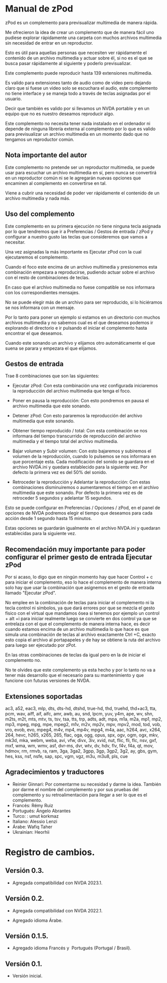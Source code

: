 # Manual de zPod

zPod es un complemento para previsualizar multimedia de manera rápida.

Me ofrecieron la idea de crear un complemento que de manera fácil uno pudiese explorar rápidamente una carpeta con muchos archivos multimedia sin necesidad de entrar en un reproductor.

Esto es útil para aquellas personas que necesiten ver rápidamente el contenido de un archivo multimedia y actuar sobre él, si no es el que se busca pasar rápidamente al siguiente y poderlo previsualizar.

Este complemento puede reproducir hasta 139 extensiones multimedia.

Es valido para extensiones tanto de audio como de video pero dejando claro que si fuese un video solo se escuchara el audio, este complemento no tiene interface y se maneja todo a través de teclas asignadas por el usuario.

Decir que también es valido por si llevamos un NVDA portable y en un equipo que no es nuestro deseamos reproducir algo.

Este complemento no necesita tener nada instalado en el ordenador ni depende de ninguna librería externa al complemento por lo que es valido para previsualizar un archivo multimedia en un momento dado que no tengamos un reproductor común.

## Nota importante del autor

Este complemento no pretende ser un reproductor multimedia, se puede usar para escuchar un archivo multimedia en sí, pero nunca se convertirá en un reproductor común ni se le agregarán nuevas opciones que encaminen al complemento en convertirse en tal.

Viene a cubrir una necesidad de poder ver rápidamente el contenido de un archivo multimedia y nada más.

## Uso del complemento

Este complemento en su primera ejecución no tiene ninguna tecla asignada por lo que tendremos que ir a Preferencias / Gestos de entrada / zPod y configurar a nuestro gusto las teclas que consideremos que vamos a necesitar.

Una vez asignadas la más importante es Ejecutar zPod con la cual ejecutaremos el complemento.

Cuando el foco este encima de un archivo multimedia y presionemos esta combinación empezara a reproducirse, pudiendo actuar sobre el archivo con el resto de combinaciones de teclas.

En caso que el archivo multimedia no fuese compatible se nos informara con los correspondientes mensajes.

No se puede elegir más de un archivo para ser reproducido, si lo hiciéramos se nos informara con un mensaje.

Por lo tanto para poner un ejemplo si estamos en un directorio con muchos archivos multimedia y no sabemos cual es el que deseamos podemos ir explorando el directorio e ir pulsando el iniciar el complemento hasta encontrar el que deseamos. 

Cuando este sonando un archivo y elijamos otro automáticamente el que suena se parara y empezara el que elijamos.

## Gestos de entrada

Trae 8 combinaciones que son las siguientes:

* Ejecutar zPod: Con esta combinación una vez configurada iniciaremos la reproducción del archivo multimedia que tenga el foco.

* Poner en pausa la reproducción: Con esto pondremos en pausa el archivo multimedia que este sonando.

* Detener zPod: Con esto pararemos la reproducción del archivo multimedia que este sonando.

* Obtener tiempo reproducido / total: Con esta combinación se nos informara del tiempo transcurrido de reproducción del archivo multimedia y el tiempo total del archivo multimedia.

* Bajar volumen y Subir volumen: Con esto bajaremos y subiremos el volumen de la reproducción, cuando lo pulsemos se nos informara en que porcentaje esta. Cada modificación del sonido se guardara en el archivo NVDA.ini y quedara establecido para la siguiente vez. Por defecto la primera vez es del 50% del sonido.

* Retroceder la reproducción y Adelantar la reproducción: Con estas combinaciones disminuiremos o aumentaremos el tiempo en el archivo multimedia que este sonando. Por defecto la primera vez es de retroceder 5 segundos y adelantar 15 segundos.

Esto se puede configurar en Preferencias / Opciones / zPod, en el panel de opciones de NVDA podremos elegir el tiempo que deseamos para cada acción desde 1 segundo hasta 15 minutos.

Estas opciones se guardarán igualmente en el archivo NVDA.ini y quedaran establecidas para la siguiente vez.

## Recomendación muy importante para poder configurar el primer gesto de entrada Ejecutar zPod

Por si acaso, lo digo que en ningún momento hay que hacer Control + c para iniciar el complemento, eso lo hace el complemento de manera interna solo hay que usar la combinación que asignemos en el gesto de entrada llamado "Ejecutar zPod".

No emplee en la combinación de teclas para iniciar el complemento ni la tecla control ni símbolos, ya que dará errores por que se mezcla el gesto físico con el virtual que mandamos ósea si tenemos por ejemplo un control + alt +i para iniciar realmente luego se convierte en dos control ya que se entrelaza con el que el complemento de manera interna hace, es decir cuando estamos encima de un archivo multimedia lo que hace es que simula una combinación de teclas al archivo exactamente Ctrl +C, exacto esto copia el archivo al portapapeles y de hay se obtiene la ruta del archivo para luego ser ejecutado por zPot.

En las otras combinaciones de teclas da igual pero en la de iniciar el complemento no.

No te olvides que este complemento ya esta hecho y por lo tanto no va a tener más desarrollo que el necesario para su mantenimiento y que funcione con futuras versiones de NVDA.

## Extensiones soportadas

ac3, a52, eac3, mlp, dts, dts-hd, dtshd, true-hd, thd, truehd, thd+ac3, tta, pcm, wav, aiff, aif, aifc, amr, awb, au, snd, lpcm, yuv, y4m, ape, wv, shn, m2ts, m2t, mts, mtv, ts, tsv, tsa, tts, trp, adts, adt, mpa, m1a, m2a, mp1, mp2, mp3, mpeg, mpg, mpe, mpeg2, m1v, m2v, mp2v, mpv, mpv2, mod, tod, vob, vro, evob, evo, mpeg4, m4v, mp4, mp4v, mpg4, m4a, aac, h264, avc, x264, 264, hevc, h265, x265, 265, flac, oga, ogg, opus, spx, ogv, ogm, ogx, mkv, mk3d, mka, webm, weba, avi, vfw, divx, 3iv, xvid, nut, flic, fli, flc, nsv, gxf, mxf, wma, wm, wmv, asf, dvr-ms, dvr, wtv, dv, hdv, flv, f4v, f4a, qt, mov, hdmov, rm, rmvb, ra, ram, 3ga, 3ga2, 3gpp, 3gp, 3gp2, 3g2, ay, gbs, gym, hes, kss, nsf, nsfe, sap, spc, vgm, vgz, m3u, m3u8, pls, cue

## Agradecimientos y traductores

* Reinier Ginnari: Por comentarme su necesidad y darme la idea. También por darme el nombre del complemento y por sus pruebas del complemento y su retroalimentación para llegar a ser lo que es el complemento.
* Francés: Rémy Ruiz
* Portugués: Ángelo Abrantes
* Turco: : umut korkmaz
* Italiano: Alessio Lenzi
* Árabe: Wafiq Taher
* Ukrainian: Heorhii

# Registro de cambios.
## Versión 0.3.

* Agregada compatibilidad con NVDA 2023.1.

## Versión 0.2.

* Agregada compatibilidad con NVDA 2022.1.

* Agregado idioma Árabe.

## Versión 0.1.5.

* Agregado idioma Francés y  Portugués (Portugal / Brasil).

## Versión 0.1.

* Versión inicial.